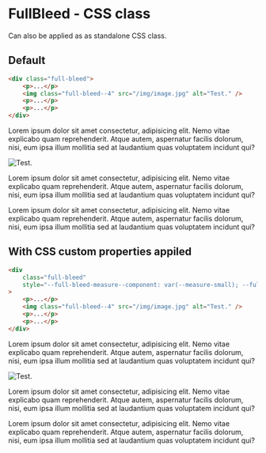 <script lang="ts">
	import SqueezeContainer from '$lib/SqueezeContainer/index.svelte';
</script>

<style>
	img {
		max-width: 100%;
	}
</style>

# FullBleed - CSS class

Can also be applied as as standalone CSS class.

## Default

```html
<div class="full-bleed">
	<p>...</p>
	<img class="full-bleed--4" src="/img/image.jpg" alt="Test." />
	<p>...</p>
	<p>...</p>
</div>
```

<SqueezeContainer>
	<div class="full-bleed">
		<p>
			Lorem ipsum dolor sit amet consectetur, adipisicing elit. Nemo vitae explicabo quam
			reprehenderit. Atque autem, aspernatur facilis dolorum, nisi, eum ipsa illum mollitia sed at
			laudantium quas voluptatem incidunt qui?
		</p>
		<img class="full-bleed--4" src="/img/image.jpg" alt="Test." />
		<p>
			Lorem ipsum dolor sit amet consectetur, adipisicing elit. Nemo vitae explicabo quam
			reprehenderit. Atque autem, aspernatur facilis dolorum, nisi, eum ipsa illum mollitia sed at
			laudantium quas voluptatem incidunt qui?
		</p>
		<p>
			Lorem ipsum dolor sit amet consectetur, adipisicing elit. Nemo vitae explicabo quam
			reprehenderit. Atque autem, aspernatur facilis dolorum, nisi, eum ipsa illum mollitia sed at
			laudantium quas voluptatem incidunt qui?
		</p>
	</div>
</SqueezeContainer>

## With CSS custom properties appiled

```html
<div
	class="full-bleed"
	style="--full-bleed-measure--component: var(--measure-small); --full-bleed-side-space--component: var(--s2); --full-bleed-stack-space--component: var(--s2);"
>
	<p>...</p>
	<img class="full-bleed--4" src="/img/image.jpg" alt="Test." />
	<p>...</p>
	<p>...</p>
</div>
```

<SqueezeContainer>
	<div class="full-bleed" style="--full-bleed-measure--component: var(--measure-small); --full-bleed-side-space--component: var(--s2); --full-bleed-stack-space--component: var(--s2);">
		<p>
			Lorem ipsum dolor sit amet consectetur, adipisicing elit. Nemo vitae explicabo quam
			reprehenderit. Atque autem, aspernatur facilis dolorum, nisi, eum ipsa illum mollitia sed at
			laudantium quas voluptatem incidunt qui?
		</p>
		<img class="full-bleed--4" src="/img/image.jpg" alt="Test." />
		<p>
			Lorem ipsum dolor sit amet consectetur, adipisicing elit. Nemo vitae explicabo quam
			reprehenderit. Atque autem, aspernatur facilis dolorum, nisi, eum ipsa illum mollitia sed at
			laudantium quas voluptatem incidunt qui?
		</p>
		<p>
			Lorem ipsum dolor sit amet consectetur, adipisicing elit. Nemo vitae explicabo quam
			reprehenderit. Atque autem, aspernatur facilis dolorum, nisi, eum ipsa illum mollitia sed at
			laudantium quas voluptatem incidunt qui?
		</p>
	</div>
</SqueezeContainer>
